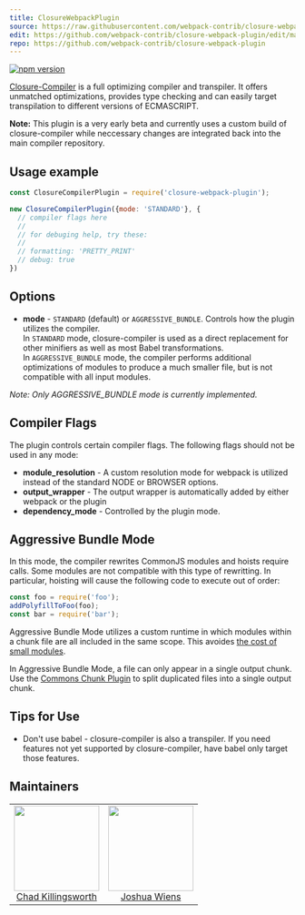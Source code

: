 ```yaml
---
title: ClosureWebpackPlugin
source: https://raw.githubusercontent.com/webpack-contrib/closure-webpack-plugin/master/README.md
edit: https://github.com/webpack-contrib/closure-webpack-plugin/edit/master/README.md
repo: https://github.com/webpack-contrib/closure-webpack-plugin
---
```



[![npm version](https://badge.fury.io/js/closure-webpack-plugin.svg)](https://badge.fury.io/js/closure-webpack-plugin)

[Closure-Compiler](https://developers.google.com/closure/compiler/) is a full optimizing compiler and transpiler.
It offers unmatched optimizations, provides type checking and can easily target transpilation to different versions of ECMASCRIPT.

**Note:** This plugin is a very early beta and currently uses a custom build of closure-compiler while neccessary changes are integrated back into the main compiler repository.

## Usage example

```js
const ClosureCompilerPlugin = require('closure-webpack-plugin');

new ClosureCompilerPlugin({mode: 'STANDARD'}, {
  // compiler flags here
  //
  // for debuging help, try these:
  //
  // formatting: 'PRETTY_PRINT'
  // debug: true
})
```

## Options

 * **mode** - `STANDARD` (default) or `AGGRESSIVE_BUNDLE`. Controls how the plugin utilizes the compiler.  
    In `STANDARD` mode, closure-compiler is used as a direct replacement for other minifiers as well as most Babel transformations.  
    In `AGGRESSIVE_BUNDLE` mode, the compiler performs additional optimizations of modules to produce a much smaller file, but
is not compatible with all input modules.

*Note: Only AGGRESSIVE_BUNDLE mode is currently implemented.*

## Compiler Flags

The plugin controls certain compiler flags. The following flags should not be used in any mode:

 * **module_resolution** - A custom resolution mode for webpack is utilized instead of the standard NODE or BROWSER options.
 * **output_wrapper** - The output wrapper is automatically added by either webpack or the plugin
 * **dependency_mode** - Controlled by the plugin mode.

## Aggressive Bundle Mode

In this mode, the compiler rewrites CommonJS modules and hoists require calls. Some modules are not compatible with this type of rewritting. In particular, hoisting will cause the following code to execute out of order:

```js
const foo = require('foo');
addPolyfillToFoo(foo);
const bar = require('bar');
```

Aggressive Bundle Mode utilizes a custom runtime in which modules within a chunk file are all included in the same scope.
This avoides [the cost of small modules](https://nolanlawson.com/2016/08/15/the-cost-of-small-modules/).

In Aggressive Bundle Mode, a file can only appear in a single output chunk. Use the [Commons Chunk Plugin](https://webpack.js.org/plugins/commons-chunk-plugin/) to split duplicated files into a single output chunk.

## Tips for Use
 * Don't use babel - closure-compiler is also a transpiler.
   If you need features not yet supported by closure-compiler, have babel
   only target those features.
   
   
## Maintainers

<table>
  <tbody>
    <tr>
      <td align="center">
        <a href="https://github.com/ChadKillingsworth">
          <img width="150" alt="" height="150" src="https://avatars.githubusercontent.com/u/1247639?v=3">
          </br>
          Chad Killingsworth
        </a>
      </td>
      <td align="center">
        <a href="https://github.com/d3viant0ne">
          <img width="150" alt="" height="150" src="https://avatars.githubusercontent.com/u/8420490?v=3">
          </br>
          Joshua Wiens
        </a>
      </td>
    </tr>
  <tbody>
</table>
